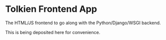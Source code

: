 Tolkien Frontend App
====================

The HTML/JS frontend to go along with the Python/Django/WSGI backend.

This is being deposited here for convenience.